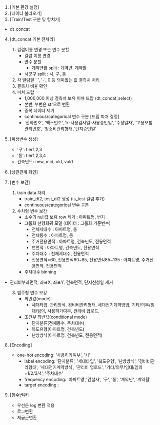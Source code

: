 1. [기본 환경 설정]
2. [데이터 불러오기]
3. [Train/Test 구분 및 합치기]
- dt_concat

4. [dt_concat 기본 전처리]
    1. 컬럼이름 변경 또는 변수 분할
        - 컬럼 이름 변경 
        - 변수 분할
            - 계약년월 split : 계약년, 계약월
        - 시군구 split : 시, 구, 동
    2. 각 벌럼펼 ' ', '-', 0 등 의미없는 값 결측치 처리
    3. 결측치 비율 확인
    4. 피쳐 드랍
        - 1,000,000 이상 결측치 보유 피쳐 드랍  (dt_concat_select)
        - 본번, 부번은 str으로 변환
        - 중복 데이터 제거
        - continuous/categorical 변수 구분
        [드랍 피쳐 결정]
        - '전화번호', '팩스번호', 'k-사용검사일-사용승인일', '수정일자', '고용보험관리번호', '청소비관리형태','단지승인일'
    

5. [파생변수 생성]
    - '구': tier1,2,3
    - '동': tier1,2,3,4
    - 건축년도: new, mid, old, vold

6. [상관관계 화인]

7. [변수 보간]
    1.  train data 처리
        - train_dt2, test_dt2 생성 (is_test 컬럼 추가)
        - continuous/categorical 변수 구분
    2. 수치형 변수 보간
        - 소수의 null값 보유 row 제거 : 아파트명, 번지
        - 그룹화 선형회귀 모델 (데이터 : 그룹화 기준변수)
            - 전체세대수 : 아파트명, 동
            - 전체동수 : 아파트명, 동
            - 주거전용면적 : 아파트명, 건축년도, 전용면적
            - 연면적 : 아파트명, 건축년도, 전용면적
            - 주차대수 : 전체세대수, 전용면적
            - 전용면적<60, 전용면적60~85, 전용면적85~135 : 아파트명, 주거전용면적, 전용면적
        - 주차대수 binning

* 관리비부과면적, 좌표X, 좌표Y, 건축면적, 단지신청일 제거

    3. 범주형 변수 보강
        - 최빈값(mode)
            - 세대타입, 관리방식, 경비비관리형태, 세대전기계약방법, 기타/의무/임대/임의, 사용허가여부, 관리비 업로드, 
        - 조건부 최빈값(conditional mode)
            - 단지분류(전체동수, 주차대수)
            - 복도유형(아파트명, 건축년도)
            - 난방방식(아파트명, 건축년도, 전용면적)

8. [Encoding]
    - one-hot encoding: '사용허가여부', '시'
        - label encoding: '단지분류', '세대타입', '복도유형', '난방방식', '경비비관리형태', '세대전기계약방식', '관리비 업로드', '기타/의무/임대/임의=1/2/3/4', '주차대수'
        - frequency encoding: '아파트명','건설사', '구', '동', '계약년', '계약월'
        - target encoding : 


9. [함수변환]
    - 우선은 log 변환 적용
    - 로그변환
    - 제곱근변환